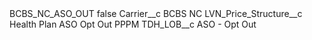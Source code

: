 <?xml version="1.0" encoding="UTF-8"?>
<CustomMetadata xmlns="http://soap.sforce.com/2006/04/metadata" xmlns:xsi="http://www.w3.org/2001/XMLSchema-instance" xmlns:xsd="http://www.w3.org/2001/XMLSchema">
    <label>BCBS_NC_ASO_OUT</label>
    <protected>false</protected>
    <values>
        <field>Carrier__c</field>
        <value xsi:type="xsd:string">BCBS NC</value>
    </values>
    <values>
        <field>LVN_Price_Structure__c</field>
        <value xsi:type="xsd:string">Health Plan ASO Opt Out PPPM</value>
    </values>
    <values>
        <field>TDH_LOB__c</field>
        <value xsi:type="xsd:string">ASO - Opt Out</value>
    </values>
</CustomMetadata>
